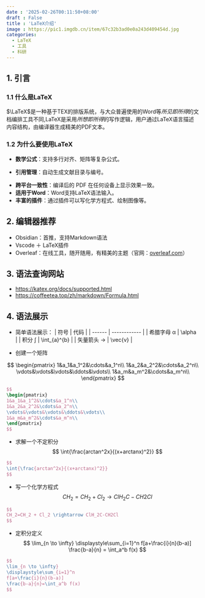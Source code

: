 ```yaml
---
date : '2025-02-26T00:11:50+08:00'
draft : False
title : 'LaTeX介绍'
image : https://pic1.imgdb.cn/item/67c32b3ad0e0a243d409454d.jpg
categories: 
  - LaTeX
  - 工具
  - 科研
---
```

## 1. 引言 ##
### 1.1 什么是LaTeX ###
  $\LaTeX$是一种基于ΤΕΧ的排版系统，与大众普遍使用的Word等*所见即所得*的文档编排工具不同,LaTeX是采用*所想即所得*的写作逻辑，用户通过LaTeX语言描述内容结构，由编译器生成精美的PDF文本。

### 1.2 为什么要使用LaTeX ###
* **数学公式**：支持多行对齐、矩阵等复杂公式。
- **引用管理**：自动生成文献目录与编号。
* **跨平台一致性**：编译后的 PDF 在任何设备上显示效果一致。
* **适用于Word**：Word支持LaTeX语法输入。
* **丰富的插件**：通过插件可以写化学方程式、绘制图像等。
## 2. 编辑器推荐 ##
* Obsidian：首推，支持Markdown语法
* Vscode ＋ LaTeX插件
* Overleaf：在线工具，随开随用，有精美的主题（官网：[overleaf.com](https://www.overleaf.com/)）

## 3. 语法查询网站 ##
* https://katex.org/docs/supported.html
* https://coffeetea.top/zh/markdown/Formula.html

## 4. 语法展示 ##
* 简单语法展示：
| 符号     | 代码           |
| ------ | ------------ |
| 希腊字母 α | \alpha       |
| 积分 ∫   | \int_{a}^{b} |
| 矢量箭头 → | \vec{v}      |

* 创建一个矩阵

$$
\begin{pmatrix}
1&a_1&a_1^2&\cdots&a_1^n\\
1&a_2&a_2^2&\cdots&a_2^n\\
\vdots&\vdots&\vdots&\ddots&\vdots\\
1&a_m&a_m^2&\cdots&a_m^n\\
\end{pmatrix}
$$
```LaTeX
$$
\begin{pmatrix}
1&a_1&a_1^2&\cdots&a_1^n\\
1&a_2&a_2^2&\cdots&a_2^n\\
\vdots&\vdots&\vdots&\ddots&\vdots\\
1&a_m&a_m^2&\cdots&a_m^n\\
\end{pmatrix}
$$
```

* 求解一个不定积分
$$
\int{\frac{arctan^2x}{(x+arctanx)^2}}
$$
```LaTeX
$$
\int{\frac{arctan^2x}{(x+arctanx)^2}}
$$
```

* 写一个化学方程式
$$
CH_2=CH_2 + Cl_2 \rightarrow ClH_2C-CH2Cl
$$
```LaTeX
$$
CH_2=CH_2 + Cl_2 \rightarrow ClH_2C-CH2Cl
$$
```

* 定积分定义
$$
\lim_{n \to \infty}
\displaystyle\sum_{i=1}^n
f[a+\frac{i}{n}(b-a)]
\frac{b-a}{n}
=
\int_a^b f(x)
$$
```LaTeX
$$
\lim_{n \to \infty}
\displaystyle\sum_{i=1}^n
f[a+\frac{i}{n}(b-a)]
\frac{b-a}{n}=\int_a^b f(x)
$$
```